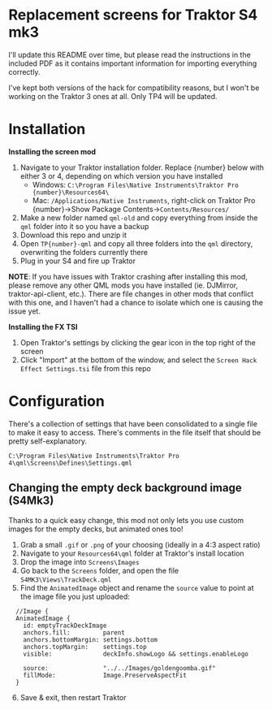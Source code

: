 # Replacement screens for Traktor S4 mk3

I'll update this README over time, but please read the instructions in the included PDF as it contains important information for importing everything correctly.

I've kept both versions of the hack for compatibility reasons, but I won't be working on the Traktor 3 ones at all. Only TP4 will be updated.

# Installation

**Installing the screen mod**
1. Navigate to your Traktor installation folder. Replace {number} below with either 3 or 4, depending on which version you have installed
    - Windows: `C:\Program Files\Native Instruments\Traktor Pro {number}\Resources64\`
    - Mac: `/Applications/Native Instruments`, right-click on Traktor Pro {number}->Show Package Contents->`Contents/Resources/`
2. Make a new folder named `qml-old` and copy everything from inside the `qml` folder into it so you have a backup
3. Download this repo and unzip it
4. Open `TP{number}-qml` and copy all three folders into the `qml` directory, overwriting the folders currently there
5. Plug in your S4 and fire up Traktor

**NOTE**: If you have issues with Traktor crashing after installing this mod, please remove any other QML mods you have installed (ie. DJMirror, traktor-api-client, etc.). There are file changes in other mods that conflict with this one, and I haven't had a chance to isolate which one is causing the issue yet. 

**Installing the FX TSI**
1. Open Traktor's settings by clicking the gear icon in the top right of the screen
2. Click "Import" at the bottom of the window, and select the `Screen Hack Effect Settings.tsi` file from this repo

# Configuration

There's a collection of settings that have been consolidated to a single file to make it easy to access. There's comments in the file itself that should be pretty self-explanatory.

`C:\Program Files\Native Instruments\Traktor Pro 4\qml\Screens\Defines\Settings.qml`

## Changing the empty deck background image (S4Mk3)

Thanks to a quick easy change, this mod not only lets you use custom images for the empty decks, but animated ones too!

1. Grab a small `.gif` or `.png` of your choosing (ideally in a 4:3 aspect ratio)
2. Navigate to your `Resources64\qml` folder at Traktor's install location
3. Drop the image into `Screens\Images`
4. Go back to the `Screens` folder, and open the file `S4MK3\Views\TrackDeck.qml`
5. Find the `AnimatedImage` object and rename the `source` value to point at the image file you just uploaded:
```
  //Image {
  AnimatedImage {
    id: emptyTrackDeckImage
    anchors.fill:         parent
    anchors.bottomMargin: settings.bottom
    anchors.topMargin:    settings.top
    visible:              deckInfo.showLogo && settings.enableLogo

    source:               "../../Images/goldengoomba.gif"
    fillMode:             Image.PreserveAspectFit
  } 
```
6. Save & exit, then restart Traktor
